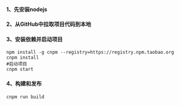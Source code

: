 #### 1、先安装nodejs

#### 2、从GitHub中拉取项目代码到本地

#### 3、安装依赖并启动项目
```shell
npm install -g cnpm --registry=https://registry.npm.taobao.org
cnpm install
#启动项目
cnpm start
```

#### 4、构建和发布
```shell
cnpm run build
```


